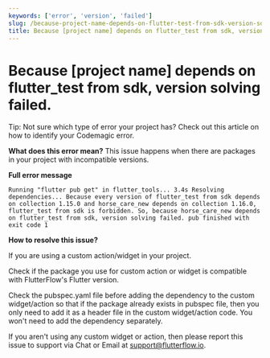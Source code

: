 ```yaml
---
keywords: ['error', 'version', 'failed']
slug: /because-project-name-depends-on-flutter-test-from-sdk-version-solving-failed
title: Because [project name] depends on flutter_test from sdk, version solving failed.
---
```

# Because [project name] depends on flutter_test from sdk, version solving failed.

Tip: Not sure which type of error your project has? Check out this article on how to identify your Codemagic error.

**What does this error mean?**
This issue happens when there are packages in your project with incompatible versions. 

**Full error message**
```
Running "flutter pub get" in flutter_tools... 3.4s Resolving dependencies... Because every version of flutter_test from sdk depends on collection 1.15.0 and horse_care_new depends on collection 1.16.0, flutter_test from sdk is forbidden. So, because horse_care_new depends on flutter_test from sdk, version solving failed. pub finished with exit code 1
```

**How to resolve this issue?**

If you are using a custom action/widget in your project.

Check if the package you use for custom action or widget is compatible with FlutterFlow's Flutter version.

Check the pubspec.yaml file before adding the dependency to the custom widget/action so that if the package already exists in pubspec file, then you only need to add it as a header file in the custom widget/action code. You won't need to add the dependency separately.

If you aren't using any custom widget or action, then please report this issue to support via Chat or Email at support@flutterflow.io.

